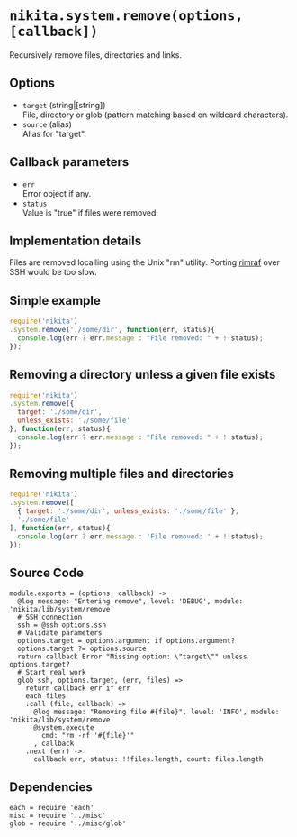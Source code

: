 
# `nikita.system.remove(options, [callback])`

Recursively remove files, directories and links.

## Options

* `target` (string|[string])      
  File, directory or glob (pattern matching based on wildcard characters).   
* `source` (alias)   
  Alias for "target".   

## Callback parameters

* `err`   
  Error object if any.   
* `status`   
  Value is "true" if files were removed.   

## Implementation details

Files are removed localling using the Unix "rm" utility. Porting [rimraf] over
SSH would be too slow.

## Simple example

```js
require('nikita')
.system.remove('./some/dir', function(err, status){
  console.log(err ? err.message : "File removed: " + !!status);
});
```

## Removing a directory unless a given file exists

```js
require('nikita')
.system.remove({
  target: './some/dir',
  unless_exists: './some/file'
}, function(err, status){
  console.log(err ? err.message : "File removed: " + !!status);
});
```

## Removing multiple files and directories

```js
require('nikita')
.system.remove([
  { target: './some/dir', unless_exists: './some/file' },
  './some/file'
], function(err, status){
  console.log(err ? err.message : 'File removed: ' + !!status);
});
```

## Source Code

    module.exports = (options, callback) ->
      @log message: "Entering remove", level: 'DEBUG', module: 'nikita/lib/system/remove'
      # SSH connection
      ssh = @ssh options.ssh
      # Validate parameters
      options.target = options.argument if options.argument?
      options.target ?= options.source
      return callback Error "Missing option: \"target\"" unless options.target?
      # Start real work
      glob ssh, options.target, (err, files) =>
        return callback err if err
        each files
        .call (file, callback) =>
          @log message: "Removing file #{file}", level: 'INFO', module: 'nikita/lib/system/remove'
          @system.execute
            cmd: "rm -rf '#{file}'"
          , callback
        .next (err) ->
          callback err, status: !!files.length, count: files.length

## Dependencies

    each = require 'each'
    misc = require '../misc'
    glob = require '../misc/glob'

[rimraf]: https://github.com/isaacs/rimraf

